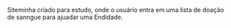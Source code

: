 Siteminha criado para estudo, onde o usuário entra em uma lista de doação de sanngue para ajuadar uma Endidade.